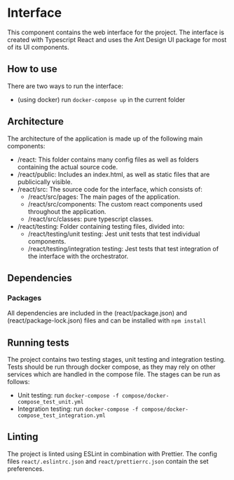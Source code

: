 # Interface

This component contains the web interface for the project. The interface is created with Typescript React and uses the Ant Design UI package for most of its UI components.

## How to use

There are two ways to run the interface:

- (using docker) run `docker-compose up` in the current folder

## Architecture

The architecture of the application is made up of the following main components:

- /react: This folder contains many config files as well as folders containing the actual source code.
- /react/public: Includes an index.html, as well as static files that are publicically visible.
- /react/src: The source code for the interface, which consists of:
  - /react/src/pages: The main pages of the application.
  - /react/src/components: The custom react components used throughout the application.
  - /react/src/classes: pure typescript classes.
- /react/testing: Folder containing testing files, divided into:
  - /react/testing/unit testing: Jest unit tests that test individual components.
  - /react/testing/integration testing: Jest tests that test integration of the interface with the orchestrator.

## Dependencies

### Packages

All dependencies are included in the (react/package.json) and (react/package-lock.json) files and can be installed with `npm install`

## Running tests

The project contains two testing stages, unit testing and integration testing.
Tests should be run through docker compose, as they may rely on other services which are handled in the compose file.
The stages can be run as follows:

- Unit testing: run `docker-compose -f compose/docker-compose_test_unit.yml`
- Integration testing: run `docker-compose -f compose/docker-compose_test_integration.yml`

## Linting

The project is linted using ESLint in combination with Prettier. The config files `react/.eslintrc.json` and `react/prettierrc.json` contain the set preferences.
